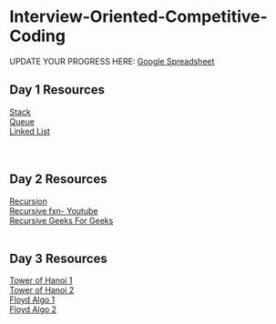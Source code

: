 # Interview-Oriented-Competitive-Coding
UPDATE YOUR PROGRESS HERE: <a href="https://docs.google.com/spreadsheets/d/1SH37_ALpMzFp0YYamFo63Qly1fL5_u8CaGahINCc3lw/edit?usp=sharing"> Google Spreadsheet</a>
<h2>Day 1 Resources</h2>
  <a href="https://www.geeksforgeeks.org/stack-data-structure/">Stack</a><br>
  <a href="https://www.geeksforgeeks.org/queue-data-structure/">Queue</a><br>
  <a href="https://www.geeksforgeeks.org/data-structures/linked-list/4">Linked List</a>
  <br><br><br>
<h2>Day 2 Resources</h2>
<a href="https://www.freecodecamp.org/news/how-recursion-works-explained-with-flowcharts-and-a-video-de61f40cb7f9/">Recursion</a><br>
<a href="https://www.youtube.com/watch?v=hz2akD7dM5I">Recursive fxn- Youtube</a><br>
<a href="https://www.geeksforgeeks.org/recursion/">Recursive Geeks For Geeks</a><br>
<br>
<h2>Day 3 Resources</h2>
<a href="https://www.khanacademy.org/computing/computer-science/algorithms/towers-of-hanoi/a/towers-of-hanoi"> Tower of Hanoi 1</a><br>
<a href="https://cppsecrets.com/users/10311151075750485755545564103109971051084699111109/C00-Program-to-Solve-Tower-of-Hanoi-Problem-using-stacks.php"> Tower of Hanoi 2</a><br>
<a href="https://cs.stackexchange.com/questions/10360/floyds-cycle-detection-algorithm-determining-the-starting-point-of-cycle">Floyd Algo 1</a><br>
<a href="https://www.geeksforgeeks.org/detect-loop-in-a-linked-list/">Floyd Algo 2</a>
<br><br><br>
